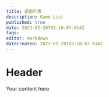 ```yaml
---
title: 遊戲列表
description: Game List
published: true
date: 2023-02-20T02:10:07.014Z
tags: 
editor: markdown
dateCreated: 2023-02-20T02:10:07.014Z
---
```


# Header
Your content here